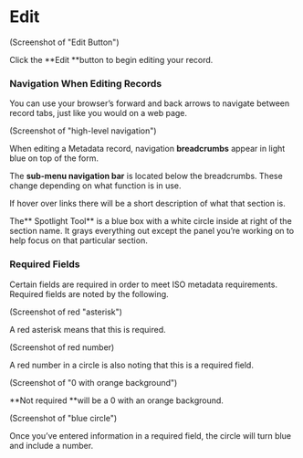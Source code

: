 # Edit

\(Screenshot of "Edit Button"\)

Click the **Edit **button to begin editing your record.

### Navigation When Editing Records

You can use your browser’s forward and back arrows to navigate between record tabs, just like you would on a web page.

\(Screenshot of "high-level navigation"\)

When editing a Metadata record, navigation **breadcrumbs** appear in light blue on top of the form.

The **sub-menu navigation bar** is located below the breadcrumbs.  These change depending on what function is in use.

If hover over links there will be a short description of what that section is.

The** Spotlight Tool** is a blue box with a white circle inside at right of the section name.  It grays everything out except the panel you’re working on to help focus on that particular section.

### Required Fields

Certain fields are required in order to meet ISO metadata requirements. Required fields are noted by the following.

\(Screenshot of red "asterisk"\)

A red asterisk means that this is required.

\(Screenshot of red number\)

A red number in a circle is also noting that this is a required field.

\(Screenshot of "0 with orange background"\)

**Not required **will be a 0 with an orange background.

\(Screenshot of "blue circle"\)

Once you’ve entered information in a required field, the circle will turn blue and include a number.

